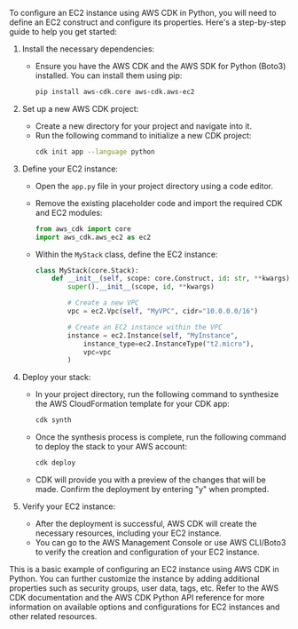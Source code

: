 To configure an EC2 instance using AWS CDK in Python, you will need to define an EC2 construct and configure its properties. Here's a step-by-step guide to help you get started:

1. Install the necessary dependencies:
   - Ensure you have the AWS CDK and the AWS SDK for Python (Boto3) installed. You can install them using pip:
     ```bash
     pip install aws-cdk.core aws-cdk.aws-ec2
     ```

2. Set up a new AWS CDK project:
   - Create a new directory for your project and navigate into it.
   - Run the following command to initialize a new CDK project:
     ```bash
     cdk init app --language python
     ```

3. Define your EC2 instance:
   - Open the `app.py` file in your project directory using a code editor.
   - Remove the existing placeholder code and import the required CDK and EC2 modules:
     ```python
     from aws_cdk import core
     import aws_cdk.aws_ec2 as ec2
     ```

   - Within the `MyStack` class, define the EC2 instance:
     ```python
     class MyStack(core.Stack):
         def __init__(self, scope: core.Construct, id: str, **kwargs) -> None:
             super().__init__(scope, id, **kwargs)

             # Create a new VPC
             vpc = ec2.Vpc(self, "MyVPC", cidr="10.0.0.0/16")

             # Create an EC2 instance within the VPC
             instance = ec2.Instance(self, "MyInstance",
                 instance_type=ec2.InstanceType("t2.micro"),
                 vpc=vpc
             )
     ```

4. Deploy your stack:
   - In your project directory, run the following command to synthesize the AWS CloudFormation template for your CDK app:
     ```bash
     cdk synth
     ```

   - Once the synthesis process is complete, run the following command to deploy the stack to your AWS account:
     ```bash
     cdk deploy
     ```

   - CDK will provide you with a preview of the changes that will be made. Confirm the deployment by entering "y" when prompted.

5. Verify your EC2 instance:
   - After the deployment is successful, AWS CDK will create the necessary resources, including your EC2 instance.
   - You can go to the AWS Management Console or use AWS CLI/Boto3 to verify the creation and configuration of your EC2 instance.

This is a basic example of configuring an EC2 instance using AWS CDK in Python. You can further customize the instance by adding additional properties such as security groups, user data, tags, etc. Refer to the AWS CDK documentation and the AWS CDK Python API reference for more information on available options and configurations for EC2 instances and other related resources.
